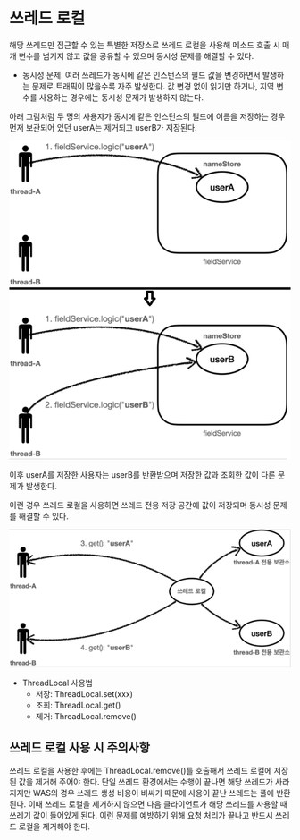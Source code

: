 # 쓰레드 로컬

해당 쓰레드만 접근할 수 있는 특별한 저장소로 쓰레드 로컬을 사용해 메소드 호출 시 매개 변수를 넘기지 않고 값을 공유할 수 있으며 동시성 문제를 해결할 수 있다.

- 동시성 문제: 여러 쓰레드가 동시에 같은 인스턴스의 필드 값을 변경하면서 발생하는 문제로 트래픽이 많을수록 자주 발생한다. 값 변경 없이 읽기만 하거나, 지역 변수를 사용하는 경우에는 동시성 문제가 발생하지 않는다.


아래 그림처럼 두 명의 사용자가 동시에 같은 인스턴스의 필드에 이름을 저장하는 경우 먼저 보관되어 있던 userA는 제거되고 userB가 저장된다.

![Alt text](<이미지\동시성 문제.png>)

이후 userA를 저장한 사용자는 userB를 반환받으며 저장한 값과 조회한 값이 다른 문제가 발생한다.

이런 경우 쓰레드 로컬을 사용하면 쓰레드 전용 저장 공간에 값이 저장되며 동시성 문제를 해결할 수 있다.

![Alt text](<이미지\동시성 문제 해결.png>)


- ThreadLocal 사용법
  - 저장: ThreadLocal.set(xxx)
  - 조회: ThreadLocal.get()
  - 제거: ThreadLocal.remove()


## 쓰레드 로컬 사용 시 주의사항
쓰레드 로컬을 사용한 후에는 ThreadLocal.remove()를 호출해서 쓰레드 로컬에 저장된 값을 제거해 주어야 한다. 단일 쓰레드 환경에서는 수행이 끝나면 해당 쓰레드가 사라지지만 WAS의 경우 쓰레드 생성 비용이 비싸기 때문에 사용이 끝난 쓰레드는 풀에 반환된다. 이때 쓰레드 로컬을 제거하지 않으면 다음 클라이언트가 해당 쓰레드를 사용할 때 쓰레기 값이 들어있게 된다. 이런 문제를 예방하기 위해 요청 처리가 끝나고 반드시 쓰레드 로컬을 제거해야 한다.
